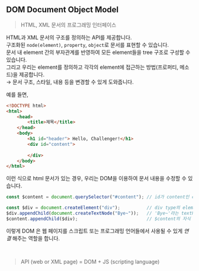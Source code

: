 ## DOM Document Object Model

> HTML, XML 문서의 프로그래밍 인터페이스

HTML과 XML 문서의 구조를 정의하는 API를 제공합니다.  
구조화된 `node(element)`, `property`, `object`로 문서를 표현할 수 있습니다.    
문서 내 element 간의 부자관계를 반영하여 모든 element들을 tree 구조로 구성할 수 있습니다.   
그리고 우리는 element를 정의하고 각각의 element에 접근하는 방법(프로퍼티, 메소드)을 제공합니다.  
→ 문서 구조, 스타일, 내용 등을 변경할 수 있게 도와줍니다.

예를 들면,

``` html
<!DOCTYPE html>
<html>
    <head>
        <title>제목</title>
    </head>
    <body>
        <h1 id="header"> Hello, Challenger!</h1>
        <div id="content">
        
        </div>
    </body>
</html>
```
이런 식으로 html 문서가 있는 경우, 우리는 DOM을 이용하여 문서 내용을 수정할 수 있습니다.
``` javascript
const $content = document.querySelector("#content"); // id가 content인 element를 선택합니다. (element 접근)

const $div = document.createElement("div");          // div type의 element 정의
$div.appendChild(document.createTextNode("Bye~"));   // 'Bye~'라는 textNode를 생성(element 접근)하여 $div의 자식 element로 설정
$content.appendChild($div);                          // $content의 자식 element로 $div 추가
```


이렇게 DOM 은 웹 페이지를 스크립트 또는 프로그래밍 언어들에서 사용될 수 있게 _연결_ 해주는 역할을 합니다.


<br/>

> API (web or XML page) = DOM + JS (scripting language)  
 